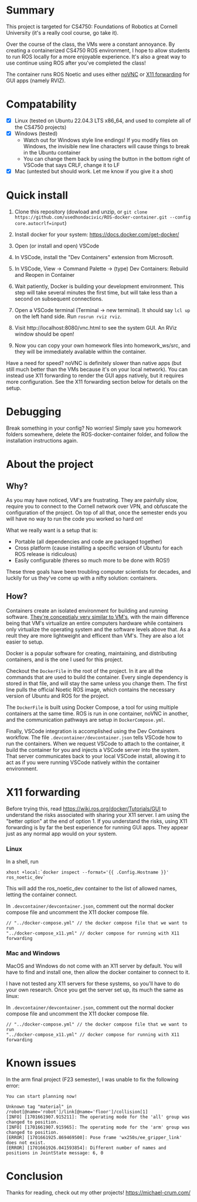 # Summary
This project is targeted for CS4750: Foundations of Robotics at Cornell University (it's a really cool course, go take it). 

Over the course of the class, the VMs were a constant annoyance. By creating a containerized CS4750 ROS environment, I hope to allow students to run ROS locally for a more enjoyable experience.
It's also a great way to use continue using ROS after you've completed the class! 

The container runs ROS Noetic and uses either [noVNC](https://novnc.com/info.html) or [X11 forwarding](https://goteleport.com/blog/x11-forwarding/) for GUI apps (namely RVIZ).

# Compatability

- [x] Linux (tested on Ubuntu 22.04.3 LTS x86_64, and used to complete all of the CS4750 projects)
- [x] Windows (tested)
  - Watch out for Windows style line endings! If you modify files on Windows, the invisible new line characters will cause things to break in the Ubuntu container
  - You can change them back by using the button in the bottom right of VSCode that says CRLF, change it to LF
- [x] Mac (untested but should work. Let me know if you give it a shot)

# Quick install
1. Clone this repository (dowload and unzip, or `git clone https://github.com/usedhondacivic/ROS-docker-container.git --config core.autocrlf=input`)
  
2. Install docker for your system:
https://docs.docker.com/get-docker/

3. Open (or install and open) VSCode

4. In VSCode, install the "Dev Containers" extension from Microsoft.

5. In VSCode, View -> Command Palette -> (type) Dev Containers: Rebuild and Reopen in Container

6. Wait patiently, Docker is building your development environment. This step will take several minutes the first time, but will take less than a second on subsequent connections.

7. Open a VSCode terminal (Terminal -> new terminal). It should say `lcl up` on the left hand side. Run `rosrun rviz rviz`.

8. Visit http://localhost:8080/vnc.html to see the system GUI. An RViz window should be open!

9. Now you can copy your own homework files into homework_ws/src, and they will be immediately available within the container.

Have a need for speed? noVNC is definitely slower than native apps (but still much better than the VMs because it's on your local network).
You can instead use X11 forwarding to render the GUI apps natively, but it requires more configuration. See the X11 forwarding section below for details on the setup.

# Debugging

Break something in your config? No worries! Simply save you homework folders somewhere, delete the ROS-docker-container folder, and follow the installation instructions again.

# About the project

## Why?
As you may have noticed, VM's are frustrating. They are painfully slow, require you to connect to the Cornell network over VPN, and obfuscate the configuration of the project. 
On top of all that, once the semester ends you will have no way to run the code you worked so hard on!

What we really want is a setup that is:
  * Portable (all dependencies and code are packaged together)
  * Cross platform (cause installing a specific version of Ubuntu for each ROS release is ridiculous)
  * Easily configurable (theres so much more to be done with ROS!)

These three goals have been troubling computer scientists for decades, and luckily for us they've come up with a nifty solution: containers.

## How?
Containers create an isolated environment for building and running software.
[They're conceptialy very similar to VM's](https://www.atlassian.com/microservices/cloud-computing/containers-vs-vms), with the main difference being that VM's virtualize an entire computers hardware while containers only virtualize the operating system and the software levels above that. As a reult they are more lightweight and efficent than VM's. They are also a lot easier to setup.

Docker is a popular software for creating, maintaining, and distributing containers, and is the one I used for this project.

Checkout the `DockerFile` in the root of the project. In it are all the commands that are used to build the container. Every single dependency is stored in that file, and will stay the same unless you change them. The first line pulls the official Noetic ROS image, which contains the necessary version of Ubuntu and ROS for the project.

The `DockerFile` is built using Docker Compose, a tool for using multiple containers at the same time. ROS is run in one container, noVNC in another, and the communication pathways are setup in `DockerCompose.yml`.

Finally, VSCode integration is accomplished using the Dev Containers workflow. The file `.devcontainer/devcontainer.json` tells VSCode how to run the containers. When we request VSCode to attach to the container, it build the container for you and injects a VSCode server into the system. That server communicates back to your local VSCode install, allowing it to act as if you were running VSCode natively within the container environment.

# X11 forwarding

Before trying this, read https://wiki.ros.org/docker/Tutorials/GUI to understand the risks associated with sharing your X11 server. I am using the "better option" at the end of option 1. If you understand the risks, using X11 forwarding is by far the best experience for running GUI apps. They appear just as any normal app would on your system.

### Linux

In a shell, run

```
xhost +local:`docker inspect --format='{{ .Config.Hostname }}' ros_noetic_dev`
```

This will add the ros_noetic_dev container to the list of allowed names, letting the container connect.

In `.devcontainer/devcontainer.json`, comment out the normal docker compose file and uncomment the X11 docker compose file.

```
// "../docker-compose.yml" // the docker compose file that we want to run
"../docker-compose_x11.yml" // docker compose for running with X11 forwarding
```

### Mac and Windows

MacOS and Windows do not come with an X11 server by default. You will have to find and install one, then allow the docker container to connect to it.

I have not tested any X11 servers for these systems, so you'll have to do your own research. Once you get the server set up, its much the same as linux:

In `.devcontainer/devcontainer.json`, comment out the normal docker compose file and uncomment the X11 docker compose file.

```
// "../docker-compose.yml" // the docker compose file that we want to run
"../docker-compose_x11.yml" // docker compose for running with X11 forwarding
```

# Known issues
In the arm final project (F23 semester), I was unable to fix the following error:
```
You can start planning now!

Unknown tag "material" in /robot[@name='robot']/link[@name='floor']/collision[1]
[INFO] [1701661907.915211]: The operating mode for the 'all' group was changed to position.
[INFO] [1701661907.915965]: The operating mode for the 'arm' group was changed to position.
[ERROR] [1701661925.869469500]: Pose frame 'wx250s/ee_gripper_link' does not exist.
[ERROR] [1701661926.041593854]: Different number of names and positions in JointState message: 6, 0
```

# Conclusion
Thanks for reading, check out my other projects! https://michael-crum.com/
